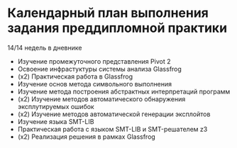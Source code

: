 # Календарный план выполнения задания преддипломной практики
14/14 недель в дневнике  
* Изучение промежуточного представления Pivot 2
* Освоение инфрастуктуры системы анализа Glassfrog
* (x2) Практическая работа в Glassfrog
* Изучение основ метода символьного выполнения
* Изучение метода построения абстрактных интерпретаций программ
* (x2) Изучение методов автоматического обнаружения эксплутируемых ошибок
* (x2) Изучение методов автоматической генерации эксплойтов
* Изучение языка SMT-LIB
* Практическая работа с языком SMT-LIB и SMT-решателем z3
* (x2) Реализация решения в рамках Glassfrog
